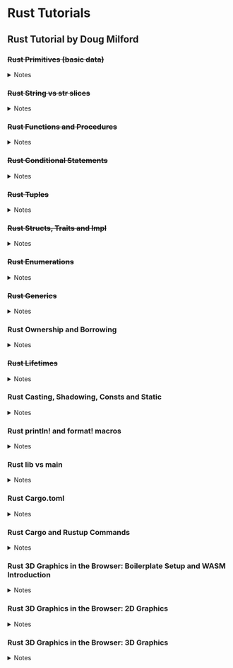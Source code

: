 # Rust Tutorials

## Rust Tutorial by Doug Milford

### ~~Rust Primitives (basic data)~~
<details>
<summary>Notes</summary>

  Nothing too interesting, basic variable declaration stuff.
  
  `snake_case` convention in rust for naming things.
  
  Compiler figures out what type a variable will be, so no need to explicitely define it (but you can with `: type`).
  
  Everything is immutable by default, yay.
  
  `i8, i16` types for integers, `ux` for zero and positive only.
  
  Overflowing a variable cause a panic while running in debug mode (`cargo run`) but will wrap around (`let mut x: i8 = 120; x += 10; println!(x)` results in -126) in release mode (`cargo run --release`).
  
  `isize` and `usize` creates a variable with a size based on the computer's architecture (32 vs 64 bit these days).
  
  Floats only have 32 and 64 bit variants. Don't forget the dot.
  
  Chars are more than ascii.
</details>

### ~~Rust String vs str slices~~
<details>
<summary>Notes</summary>

  Rust strings are harder because complexity isn't hidden by the language
  
  ```
             | String | &str
  pronounced | String | string slice
  stored as  | u8s    | u8s
  stored on  | Heap   | Usually on the stack, sometimes ref to heap data, or embedded in code
  mut?       | Yes    | No (exceptions)
  ```
  One can easily translate between the two types.
  
  Strings is for mutating and holding data longer than the stack can, string slice is for runtime speed.
  
  From string slice to String can be done using `to_string()` or passing a it to `String::from()`.
  
  From String to string slice take the `&` reference of the string variable.
  
  To combine two string slices, put them in an array and call `.concat()` on it, or use the `format!()` macro.
  
  You can add a string slice to a String by using the `+` operator. The String NEEDS to go first.
  
  You can add a string slice to a String by making the String `mut` and using `push_str()`. Adding chars can be done by using `push()`.
  
  You can add two Strings by using `+` and referencing the second String (so it becomes a string slice).
  
  Taking a substring of a string slice can be done using brackets: `let s = "string slice"; let substring = &s[0..3]` which takes up to but not including. You can ommit either the first or last number. Overflowing will cause the program to panic.
  
  Getting the char at an index can be done like so: `&s.chars().nth(i)`, this is safer because it returns an Option.
</details>

### ~~Rust Functions and Procedures~~
<details>
<summary>Notes</summary>

  Functions and procedures are similar in the they both accept parameters and can call other code.
  
  Difference is in that functions return a value, while procedures do not.
  
  Omit the semicolon if you want to return a value, you can use the `return` keyword as well.
</details>

### ~~Rust Conditional Statements~~
<details>
<summary>Notes</summary>

  `false`, `true` and `==`. `()` not needed.
  
  Inline if statement can be done: `let var = if some_int == 9 { 300 } else { 400 };` Can contain else if as well.
  
  `match` statement has more capabilities than if. Example: `let var = match some_int { 9 => 200, 10..=100 => 300, _ => 400, };`. Match statements have to be exhaustive.
</details>

### ~~Rust Tuples~~
<details>
<summary>Notes</summary>

  Tuple is a group of data, elements inside it don't have names. Used to group things without constructing complex objects.
  
  Created in rust like so: `let some_tuple = (2, 3.4);` And accessed with dot notation `println!("My data is {} {}", some_tuple.0, some_tuple.1);`
  
  Can contain any collection of datatypes, and any amount of elements.
  
  Getting elements of nested tuptles can be done by using spaces after the first index `some_tuple.5 .2` or by using parentheses `(some_tuple.5).2`.
  
  You can populate multiple variables from a tuple: `let (red, green, blue) = get_some_rgb();`.
  
  The empty tuple, or unit tuple, `()` is like void, or empty closure.
  
  Be mindful of what your data represents, and create data types to properly describe your data.
</details>

### ~~Rust Structs, Traits and Impl~~
<details>
<summary>Notes</summary>

  Structs represent complex data types, they act like objects, but are different:
  
  * Inheritance can't be done.
  * Polymorphism can be done through Traits.
  * Structs can have methods.
  
  It's nice to sort fields in a struct alphabetically.
  
  If you want to be able to edit fields in a struct, declare the var that holds the struct instant as `mut` and all fields will become mutable.
  
  You can copy values from another instance of the same struct by passing it into the constructor:
  ```Rust
  let some_struct_2 = SomeStruct {
    field1: 22,
    ..some_struct_1
  }
  ```
  
  If using a Struct declared in a different file, use the `pub` keyword where its declared to make it visible outside that file. This applies to fields within the structs as well.
  
  If you want to do something like inheritance, use composition instead.
  ```Rust
  struct AnotherStruct {
    an_additional_int: i32,
    some_struct: SomeStruct,
  }
  ```
  
  Methods are defined outside the struct definition using the `impl` keyword. These are associated functions.
  ```Rust
  impl AnotherStruct {
    pub fn some_fuction(param: bool) -> i32 {
      if param { 1 } else { 2 };
    }
  }
  ```
  
  When implementing associated functions you can use `Self` to represent the struct you're implementing for.
  
  To use data from the struct instance itself in an associated function, set the first parameter to `&self`:
  ```Rust
  impl AnotherStruct {
    pub fn is_smaller(&self, compare_to: i32) -> bool {
      self.an_additional_int < compare_to
    }
  }
  ```
  
  The `&self` is assumed when a method like this is called and doesn't need to be entered manually: `another_struct.is_smaller(9)`.
  
  Calling method can be done through `::` or by `.`. If the `&self` keyword is used, use the `.` dot notation, else use the `::` notation.
  
  Traits are for polymorphism (treating different structs the same).
  ```Rust
  impl SomeTrait for AnotherStruct {
    fn is_valid(&self) -> bool {
      self.an_additional_int > 0
    }
  }
  ```
  
  Now AnotherStruct can be used alongside other structs that have `SomeTrait`.

  Traits can be used in method definitions like so:
  ```Rust
  fn print_if_valid(check_me: &dyn SomeTrait) {
    if check_me.is_valid() {
      println!("We're valid");
    }
  }
  ```
  
</details>

### ~~Rust Enumerations~~
<details>
<summary>Notes</summary>

  Enums can have any struct as data:
  ```Rust
  enum Payment {
    Cash (f32),
    CreditCard,
    DebitCard,
  }
  let some_payment = Payment::Cash(100.);
  ```
  
  These can be strongly typed with explicit names as well:
  ```Rust
  enum Payment {
    Cash (f32),
    CreditCard,
    DebitCard,
    Crypto{accound_id: String, amount: f32},
  }
  ```
</details>

### ~~Rust Generics~~
<details>
<summary>Notes</summary>

  Structs must have unique names, so if you want to create multiple kinds of similar structs, you can create a generic struct.
  ```Rust
  struct Point<T> { // type param is specified as generic by angle brackets and upper camel case: <Aaa, Bbb, ...>
    x: T,
    y: T,
  }
  ```

  Enums and functions can be generics too.
  
  The compiler makes explicit versions of generics for every type it is used with.
        
  To make generics less generic, you can use constraints to specify what a type passed to the generic should be able to do. Constraints are specified with a colon after the Type definition. If you want to add multiple constraits, use the `+` operator after the first one.

  ```Rust
  fn add<T: std::ops::add<Output=T>>(a: T, b: T) -> T {
    a + b
  }
  ```

  If you have a lot of constraints on your generic you can use a where clause to improve readability of the method signature.

  ```Rust
  fn add<T>(a: T, b: T) -> T 
  where T: std::ops::add<Output=T> {
    a + b
  }
  ```

  Implementing for a genecic struct looks like so
  ```Rust
  struct Point<T> {
    x: T,
    y: T,
  }

  impl<T> Point
  where T: std::fmt::Debug { // Constraints go on the impl block
    fn log_something(&self) {
      println!("{:?} {:?}", self.x, self.y);
    }
  }
  ```
        
</details>

### Rust Ownership and Borrowing
<details>
<summary>Notes</summary>

  I had notes here before but forgot to commit them before restarting my pc -_-
</details>

### ~~Rust Lifetimes~~
<details>
<summary>Notes</summary>

        Lifetimes are about references and allow for multiple refrences. They are a way of enforcing if a piece of memory is still valid for a reference.
        
        Here `b` is cleaned up at the end of the scope, and since a only is a reference to b it is referencing garbage after b has gone out of use.
        
        ```Rust
        let a;
        {
          let b = String::from("a");
          a = &b; // compile error: `b` does not live long enough
        }
        println!("{}", a);
        ```
        
        Lifetimes are about making ensuring memory does not get cleaned up before a reference can use it.
        
        Writing lifetimes in method definitions is done by using angle brackets with an apostrophe in front of it:
        
        ```Rust
        fn get_ref<'a>(param_1: &'a i8) -> &'a i8 { // can be any amount of characters. a, b are conventions.
          param_1
        }
        ```
        
        This means that the input memory lives in the same scope as the output memory, and is the same as happens implicitly by default. The compiler will tell you when you explicitly need to define lifetimes in methods.
        
        In case you run into conflicting lifetime lengths, you have to tell the compiler that one should last as least as long as the other:
        
        ```Rust
        fn get_ref<'a, 'b: 'a>(param_1: &'a i8, (param_1: &'b i8) -> &'a i8 { // because of the if else, the compiler can't guarantee lifetime `a` is used. This makes us write the colon notation
          if param_1 > param_2 {
            param_1
          } else {
            param_2 // this would normally cause a compile error: lifetime mismatch
          }
        }
        ```
        
        This is called lifetime sub typing.
        
        If you know the method arguments are always from the same scope, you can also just give them the same lifetime:
        
        ```Rust
        fn get_ref<'a>(param_1: &'a i8, (param_1: &'a i8) -> &'a i8 { 
          if param_1 > param_2 {
            param_1
          } else {
            param_2
          }
        }
        ```
        
        
</details>

### Rust Casting, Shadowing, Consts and Static
<details>
<summary>Notes</summary>

stuff
</details>

### Rust println! and format! macros
<details>
<summary>Notes</summary>

stuff
</details>

### Rust lib vs main
<details>
<summary>Notes</summary>

stuff
</details>

### Rust Cargo.toml
<details>
<summary>Notes</summary>

stuff
</details>

### Rust Cargo and Rustup Commands
<details>
<summary>Notes</summary>

stuff
</details>

### Rust 3D Graphics in the Browser: Boilerplate Setup and WASM Introduction
<details>
<summary>Notes</summary>

stuff
</details>

### Rust 3D Graphics in the Browser: 2D Graphics
<details>
<summary>Notes</summary>

stuff
</details>

### Rust 3D Graphics in the Browser: 3D Graphics
<details>
<summary>Notes</summary>

stuff
</details>
